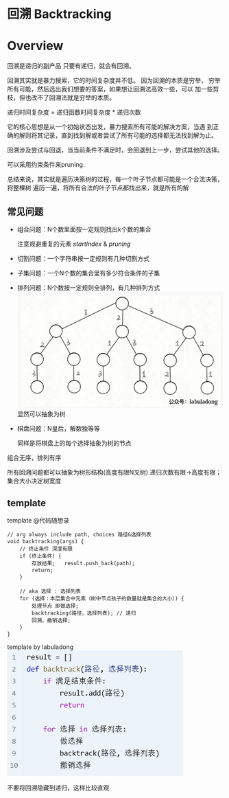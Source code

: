 # 回溯 Backtracking
# Overview
回溯是递归的副产品 只要有递归，就会有回溯。

回溯其实就是暴力搜索，它的时间复杂度并不低。 因为回溯的本质是穷举，
穷举所有可能，然后选出我们想要的答案，如果想让回溯法高效一些，可以
加一些剪枝，但也改不了回溯法就是穷举的本质。

递归时间复杂度 = 递归函数时间复杂度 * 递归次数

它的核心思想是从一个初始状态出发，暴力搜索所有可能的解决方案，当遇
到正确的解则将其记录，直到找到解或者尝试了所有可能的选择都无法找到解为止。

回溯涉及尝试与回退，当当前条件不满足时，会回退到上一步，尝试其他的选择。

可以采用约束条件来pruning.

总结来说，其实就是遍历决策树的过程，每一个叶子节点都可能是一个合法决策，将整棵树
遍历一遍，将所有合法的叶子节点都找出来，就是所有的解

## 常见问题

- 组合问题：N个数里面按一定规则找出k个数的集合

  注意规避重复的元素 *startIndex* & *pruning*

- 切割问题：一个字符串按一定规则有几种切割方式
- 子集问题：一个N个数的集合里有多少符合条件的子集
- 排列问题：N个数按一定规则全排列，有几种排列方式
![full_arrange.jpg](pics/full_arrange.jpg)
显然可以抽象为树
- 棋盘问题：N皇后，解数独等等 

  同样是将棋盘上的每个选择抽象为树的节点

组合无序，排列有序

所有回溯问题都可以抽象为树形结构(高度有限N叉树) 递归次数有限->高度有限；集合大小决定树宽度
## template
template @代码随想录
```
// arg always include path, choices 路径&选择列表
void backtracking(args) {
    // 终止条件 深度有限
    if (终止条件) {
        存放结果;   result.push_back(path);
        return;
    }

    // aka 选择 : 选择列表
    for (选择：本层集合中元素（树中节点孩子的数量就是集合的大小）) {
        处理节点 即做选择; 
        backtracking(路径，选择列表); // 递归
        回溯，撤销选择;
    }
}
```
template by labuladong
![template.jpg](pics/template.jpg)

不要将回溯隐藏到递归，这样比较直观
